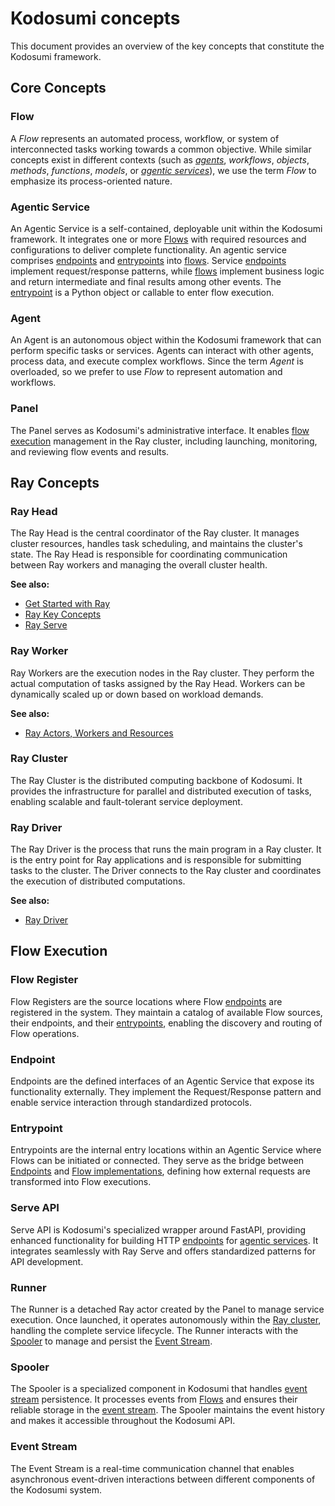 # Kodosumi concepts

This document provides an overview of the key concepts that constitute the Kodosumi framework. 

## Core Concepts

### Flow

A _Flow_ represents an automated process, workflow, or system of interconnected tasks working towards a common objective. While similar concepts exist in different contexts (such as _[agents](#agents)_, _workflows_, _objects_, _methods_, _functions_, _models_, or _[agentic services](#agentic-service)_), we use the term _Flow_ to emphasize its process-oriented nature. 

### Agentic Service

An Agentic Service is a self-contained, deployable unit within the Kodosumi framework. It integrates one or more [Flows](#flows) with required resources and configurations to deliver complete functionality. An agentic service comprises [endpoints](#endpoint) and [entrypoints](#entrypoint) into [flows](#flows). Service [endpoints](#endpoint) implement request/response patterns, while [flows](#flows) implement business logic and return intermediate and final results among other events. The [entrypoint](#entrypoint) is a Python object or callable to enter flow execution.

### Agent

An Agent is an autonomous object within the Kodosumi framework that can perform specific tasks or services. Agents can interact with other agents, process data, and execute complex workflows. Since the term _Agent_ is overloaded, so we prefer to use _Flow_ to represent automation and workflows.

### Panel

The Panel serves as Kodosumi's administrative interface. It enables [flow execution](#flow-execution) management in the Ray cluster, including launching, monitoring, and reviewing flow events and results.

## Ray Concepts

### Ray Head

The Ray Head is the central coordinator of the Ray cluster. It manages cluster resources, handles task scheduling, and maintains the cluster's state. The Ray Head is responsible for coordinating communication between Ray workers and managing the overall cluster health.

**See also:**
- [Get Started with Ray](https://docs.ray.io/en/latest/ray-overview/getting-started.html)
- [Ray Key Concepts](https://docs.ray.io/en/latest/ray-core/key-concepts.html)
- [Ray Serve](https://docs.ray.io/en/latest/serve/getting_started.html)

### Ray Worker

Ray Workers are the execution nodes in the Ray cluster. They perform the actual computation of tasks assigned by the Ray Head. Workers can be dynamically scaled up or down based on workload demands.

**See also:**
- [Ray Actors, Workers and Resources](https://docs.ray.io/en/latest/ray-core/actors.html#faq-actors-workers-and-resources)

### Ray Cluster

The Ray Cluster is the distributed computing backbone of Kodosumi. It provides the infrastructure for parallel and distributed execution of tasks, enabling scalable and fault-tolerant service deployment.

### Ray Driver

The Ray Driver is the process that runs the main program in a Ray cluster. It is the entry point for Ray applications and is responsible for submitting tasks to the cluster. The Driver connects to the Ray cluster and coordinates the execution of distributed computations.

**See also:**
- [Ray Driver](https://docs.ray.io/en/latest/ray-core/key-concepts.html#ray-driver)

## Flow Execution

### Flow Register

Flow Registers are the source locations where Flow [endpoints](#endpoint) are registered in the system. They maintain a catalog of available Flow sources, their endpoints, and their [entrypoints](#entrypoint), enabling the discovery and routing of Flow operations.

### Endpoint

Endpoints are the defined interfaces of an Agentic Service that expose its functionality externally. They implement the Request/Response pattern and enable service interaction through standardized protocols.

### Entrypoint

Entrypoints are the internal entry locations within an Agentic Service where Flows can be initiated or connected. They serve as the bridge between [Endpoints](#endpoint) and [Flow implementations](#flows), defining how external requests are transformed into Flow executions.

### Serve API

Serve API is Kodosumi's specialized wrapper around FastAPI, providing enhanced functionality for building HTTP [endpoints](#endpoint) for [agentic services](#agentic-service). It integrates seamlessly with Ray Serve and offers standardized patterns for API development.

### Runner

The Runner is a detached Ray actor created by the Panel to manage service execution. Once launched, it operates autonomously within the [Ray cluster](#ray-cluster), handling the complete service lifecycle. The Runner interacts with the [Spooler](#spooler) to manage and persist the [Event Stream](#event-stream).

### Spooler

The Spooler is a specialized component in Kodosumi that handles [event stream](#event-stream) persistence. It processes events from [Flows](#flows) and ensures their reliable storage in the [event stream](#event-stream). The Spooler maintains the event history and makes it accessible throughout the Kodosumi API.

### Event Stream

The Event Stream is a real-time communication channel that enables asynchronous event-driven interactions between different components of the Kodosumi system.
